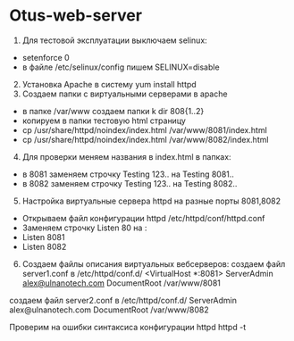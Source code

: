 # Otus-web-server
1. Для тестовой эксплуатации выключаем selinux:
- setenforce 0
- в файле /etc/selinux/config пишем SELINUX=disable 
2. Установка Apache в систему   yum install httpd
3. Создаем папки с виртуальными серверами в apache   
- в папке /var/www создаем папки k dir 808{1..2}
- копируем в папки тестовую html страницу
- cp /usr/share/httpd/noindex/index.html /var/www/8081/index.html
- cp /usr/share/httpd/noindex/index.html /var/www/8082/index.html
4. Для проверки меняем названия в index.html в папках:
- в 8081 заменяем строчку Testing 123.. на Testing 8081..
- в 8082 заменяем строчку Testing 123.. на Testing 8082..
5. Настройка виртуальные сервера httpd на разные порты 8081,8082
- Открываем файл конфигурации httpd /etc/httpd/conf/httpd.conf
- Заменяем строчку Listen 80 на :
- Listen 8081
- Listen 8082
6. Создаем файлы описания виртуальных вебсерверов:
  создаем файл server1.conf в /etc/httpd/conf.d/
  <VirtualHost *:8081>
  ServerAdmin alex@ulnanotech.com
  DocumentRoot /var/www/8081
  </VirtualHost>
  создаем файл server2.conf в /etc/httpd/conf.d/
  <VirtualHost *:8082>
  ServerAdmin alex@ulnanotech.com
  DocumentRoot /var/www/8082
  </VirtualHost>
  
  
  
  
 Проверим на ошибки синтаксиса конфигурации httpd    httpd -t
 
